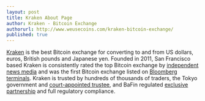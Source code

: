 ```yaml
---
layout: post
title: Kraken About Page
author: Kraken - Bitcoin Exchange
authorurl: http://www.weusecoins.com/kraken-bitcoin-exchange/
published: true
---
```


<a href="https://www.kraken.com">Kraken</a> is the best Bitcoin exchange for converting to and from US dollars, euros, British pounds and Japanese yen. Founded in 2011, San Francisco based Kraken is consistently rated the top Bitcoin exchange by <a href="/images/cointelegraph-best-bitcoin-exchange.jpg" target="_blank">independent news media</a> and was the first Bitcoin exchange listed on <a href="http://blog.kraken.com/post/111931691762/kraken-listed-on-bloomberg" target="_blank">Bloomberg terminals</a>. Kraken is trusted by hundreds of thousands of traders, the Tokyo government and <a href="https://bitcoinmagazine.com/20030/kraken-accepting-mtgox-bankruptcy-claims-and-giving-free-trade-credit/" target="_blank">court-appointed trustee</a>, and BaFin regulated <a href="/images/2014-10-31-worlds-first-crypto-currency-bank-fidor-bank-ag-and-kraken-welcome-potential-partners-in-establishing-banking-platform.pdf" target="_blank">exclusive partnership</a> and full regulatory compliance.
